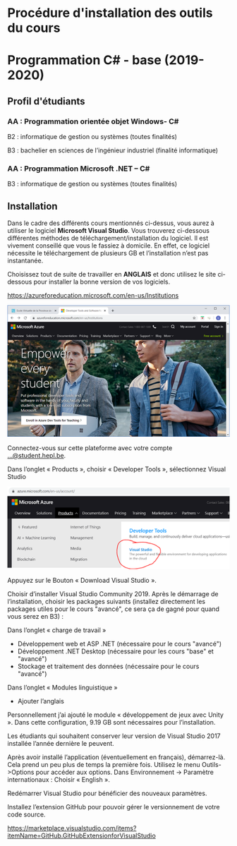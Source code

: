 # Procédure d'installation des outils du cours

# Programmation C# - base (2019-2020)

## Profil d'étudiants

### AA : Programmation orientée objet Windows- C#

B2 : informatique de gestion ou systèmes (toutes finalités)

B3 : bachelier en sciences de l’ingénieur industriel (finalité informatique)

### AA : Programmation Microsoft .NET – C#

B3 : informatique de gestion ou systèmes (toutes finalités)



## Installation

Dans le cadre des différents cours mentionnés ci-dessus, vous aurez à utiliser le logiciel **Microsoft Visual Studio**. Vous trouverez ci-dessous différentes méthodes de téléchargement/installation du logiciel. Il est vivement conseillé que vous le fassiez à domicile. En effet, ce logiciel nécessite le téléchargement de plusieurs GB et l’installation n’est pas instantanée. 

Choisissez tout de suite de travailler en **ANGLAIS** et donc utilisez le site ci-dessous pour installer la bonne version de vos logiciels.

https://azureforeducation.microsoft.com/en-us/Institutions 

![AzureforTeaching](..\images\AzureforTeaching.png)

Connectez-vous sur cette plateforme avec votre compte ...@student.hepl.be.

Dans l’onglet « Products », choisir « Developer Tools », sélectionnez Visual Studio

![AzureDownloadVS](..\images\AzureDownloadVS.png)

Appuyez sur le Bouton « Download Visual Studio ».

Choisir d’installer Visual Studio Community 2019. Après le démarrage de l’installation, choisir les packages suivants (installez directement les packages utiles pour le cours "avancé", ce sera ça de gagné pour quand vous serez en B3) :

Dans l’onglet « charge de travail »

- Développement web et ASP .NET (nécessaire pour le cours "avancé")
- Développement .NET Desktop (nécessaire pour les cours "base" et "avancé")
- Stockage et traitement des données (nécessaire pour le cours "avancé")

Dans l’onglet « Modules linguistique »

- Ajouter l’anglais

Personnellement j’ai ajouté le module « développement de jeux avec Unity ». Dans cette configuration, 9.19 GB sont nécessaires pour l’installation.

Les étudiants qui souhaitent conserver leur version de Visual Studio 2017 installée l’année dernière le peuvent.

Après avoir installé l’application (éventuellement en français), démarrez-là. Cela prend un peu plus de temps la première fois. Utilisez le menu Outils->Options pour accéder aux options. Dans Environnement -> Paramètre internationaux : Choisir « English ».

Redémarrer Visual Studio pour bénéficier des nouveaux paramètres.

Installez l’extension GitHub pour pouvoir gérer le versionnement de votre code source.

https://marketplace.visualstudio.com/items?itemName=GitHub.GitHubExtensionforVisualStudio



